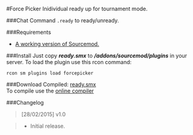 #Force Picker
Inidividual ready up for tournament mode.

###Chat Command
`.ready` to ready/unready.

###Requirements
- [A working version of Sourcemod.](http://www.sourcemod.net/downloads.php)

###Install
Just copy _**ready.smx**_ to _**/addons/sourcemod/plugins**_ in your server.
To load the plugin use this rcon command:

`rcon sm plugins load forcepicker`
 
###Download
Compiled: [ready.smx](https://bitbucket.org/Polvora/ready/downloads/ready.smx)  
To compile use the [online compiler](http://www.sourcemod.net/compiler.php)

###Changelog
> [28/02/2015] v1.0

> * Initial release.